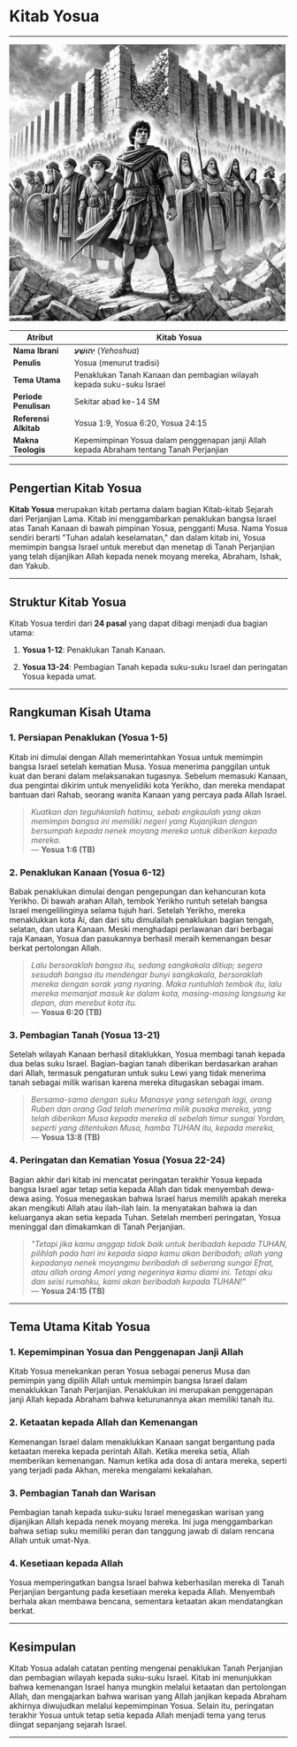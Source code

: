 # Kitab Yosua

---

![Ilustrasi Yosua memimpin bangsa Israel di medan perang, dengan tembok Yerikho yang runtuh sebagai latar belakang.](data/img/alkitab_kitab_yosua.jpg)

| **Atribut** | **Kitab Yosua** |
| --- | --- |
| **Nama Ibrani** | **יְהוֹשֻׁעַ** (*Yehoshua*) |
| **Penulis** | Yosua (menurut tradisi) |
| **Tema Utama** | Penaklukan Tanah Kanaan dan pembagian wilayah kepada suku-suku Israel |
| **Periode Penulisan** | Sekitar abad ke-14 SM |
| **Referensi Alkitab** | Yosua 1:9, Yosua 6:20, Yosua 24:15 |
| **Makna Teologis** | Kepemimpinan Yosua dalam penggenapan janji Allah kepada Abraham tentang Tanah Perjanjian |

---

## Pengertian Kitab Yosua

**Kitab Yosua** merupakan kitab pertama dalam bagian Kitab-kitab Sejarah dari Perjanjian Lama. Kitab ini menggambarkan penaklukan bangsa Israel atas Tanah Kanaan di bawah pimpinan Yosua, pengganti Musa. Nama Yosua sendiri berarti "Tuhan adalah keselamatan," dan dalam kitab ini, Yosua memimpin bangsa Israel untuk merebut dan menetap di Tanah Perjanjian yang telah dijanjikan Allah kepada nenek moyang mereka, Abraham, Ishak, dan Yakub.

---

## Struktur Kitab Yosua

Kitab Yosua terdiri dari **24 pasal** yang dapat dibagi menjadi dua bagian utama:

1. **Yosua 1-12**: Penaklukan Tanah Kanaan.

2. **Yosua 13-24**: Pembagian Tanah kepada suku-suku Israel dan peringatan Yosua kepada umat.

---

## Rangkuman Kisah Utama

### 1. Persiapan Penaklukan (Yosua 1-5)

Kitab ini dimulai dengan Allah memerintahkan Yosua untuk memimpin bangsa Israel setelah kematian Musa. Yosua menerima panggilan untuk kuat dan berani dalam melaksanakan tugasnya. Sebelum memasuki Kanaan, dua pengintai dikirim untuk menyelidiki kota Yerikho, dan mereka mendapat bantuan dari Rahab, seorang wanita Kanaan yang percaya pada Allah Israel.

> *Kuatkan dan teguhkanlah hatimu, sebab engkaulah yang akan memimpin bangsa ini memiliki negeri yang Kujanjikan dengan bersumpah kepada nenek moyang mereka untuk diberikan kepada mereka.*  
> — **Yosua 1:6 (TB)**

### 2. Penaklukan Kanaan (Yosua 6-12)

Babak penaklukan dimulai dengan pengepungan dan kehancuran kota Yerikho. Di bawah arahan Allah, tembok Yerikho runtuh setelah bangsa Israel mengelilinginya selama tujuh hari. Setelah Yerikho, mereka menaklukkan kota Ai, dan dari situ dimulailah penaklukan bagian tengah, selatan, dan utara Kanaan. Meski menghadapi perlawanan dari berbagai raja Kanaan, Yosua dan pasukannya berhasil meraih kemenangan besar berkat pertolongan Allah.

> *Lalu bersoraklah bangsa itu, sedang sangkakala ditiup; segera sesudah bangsa itu mendengar bunyi sangkakala, bersoraklah mereka dengan sorak yang nyaring. Maka runtuhlah tembok itu, lalu mereka memanjat masuk ke dalam kota, masing-masing langsung ke depan, dan merebut kota itu.*  
> — **Yosua 6:20 (TB)**

### 3. Pembagian Tanah (Yosua 13-21)

Setelah wilayah Kanaan berhasil ditaklukkan, Yosua membagi tanah kepada dua belas suku Israel. Bagian-bagian tanah diberikan berdasarkan arahan dari Allah, termasuk pengaturan untuk suku Lewi yang tidak menerima tanah sebagai milik warisan karena mereka ditugaskan sebagai imam.

> *Bersama-sama dengan suku Manasye yang setengah lagi, orang Ruben dan orang Gad telah menerima milik pusaka mereka, yang telah diberikan Musa kepada mereka di sebelah timur sungai Yordan, seperti yang ditentukan Musa, hamba TUHAN itu, kepada mereka,*  
> — **Yosua 13:8 (TB)**

### 4. Peringatan dan Kematian Yosua (Yosua 22-24)

Bagian akhir dari kitab ini mencatat peringatan terakhir Yosua kepada bangsa Israel agar tetap setia kepada Allah dan tidak menyembah dewa-dewa asing. Yosua menegaskan bahwa Israel harus memilih apakah mereka akan mengikuti Allah atau ilah-ilah lain. Ia menyatakan bahwa ia dan keluarganya akan setia kepada Tuhan. Setelah memberi peringatan, Yosua meninggal dan dimakamkan di Tanah Perjanjian.

> *"Tetapi jika kamu anggap tidak baik untuk beribadah kepada TUHAN, pilihlah pada hari ini kepada siapa kamu akan beribadah; allah yang kepadanya nenek moyangmu beribadah di seberang sungai Efrat, atau allah orang Amori yang negerinya kamu diami ini. Tetapi aku dan seisi rumahku, kami akan beribadah kepada TUHAN!"*  
> — **Yosua 24:15 (TB)**

---

## Tema Utama Kitab Yosua

### 1. Kepemimpinan Yosua dan Penggenapan Janji Allah

Kitab Yosua menekankan peran Yosua sebagai penerus Musa dan pemimpin yang dipilih Allah untuk memimpin bangsa Israel dalam menaklukkan Tanah Perjanjian. Penaklukan ini merupakan penggenapan janji Allah kepada Abraham bahwa keturunannya akan memiliki tanah itu.

### 2. Ketaatan kepada Allah dan Kemenangan

Kemenangan Israel dalam menaklukkan Kanaan sangat bergantung pada ketaatan mereka kepada perintah Allah. Ketika mereka setia, Allah memberikan kemenangan. Namun ketika ada dosa di antara mereka, seperti yang terjadi pada Akhan, mereka mengalami kekalahan.

### 3. Pembagian Tanah dan Warisan

Pembagian tanah kepada suku-suku Israel menegaskan warisan yang dijanjikan Allah kepada nenek moyang mereka. Ini juga menggambarkan bahwa setiap suku memiliki peran dan tanggung jawab di dalam rencana Allah untuk umat-Nya.

### 4. Kesetiaan kepada Allah

Yosua memperingatkan bangsa Israel bahwa keberhasilan mereka di Tanah Perjanjian bergantung pada kesetiaan mereka kepada Allah. Menyembah berhala akan membawa bencana, sementara ketaatan akan mendatangkan berkat.

---

## Kesimpulan

Kitab Yosua adalah catatan penting mengenai penaklukan Tanah Perjanjian dan pembagian wilayah kepada suku-suku Israel. Kitab ini menunjukkan bahwa kemenangan Israel hanya mungkin melalui ketaatan dan pertolongan Allah, dan mengajarkan bahwa warisan yang Allah janjikan kepada Abraham akhirnya diwujudkan melalui kepemimpinan Yosua. Selain itu, peringatan terakhir Yosua untuk tetap setia kepada Allah menjadi tema yang terus diingat sepanjang sejarah Israel.

---
